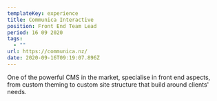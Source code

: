 ```yaml
---
templateKey: experience
title: Communica Interactive
position: Front End Team Lead
period: 16 09 2020
tags:
  - ""
url: https://communica.nz/
date: 2020-09-16T09:19:07.896Z
---
```

One of the powerful CMS in the market, specialise in front end aspects, from custom theming to custom site structure that build around clients' needs.